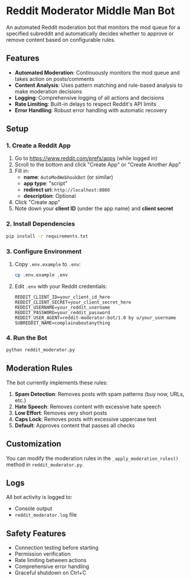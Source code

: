 # Reddit Moderator Middle Man Bot

An automated Reddit moderation bot that monitors the mod queue for a specified subreddit and automatically decides whether to approve or remove content based on configurable rules.

## Features

- **Automated Moderation**: Continuously monitors the mod queue and takes action on posts/comments
- **Content Analysis**: Uses pattern matching and rule-based analysis to make moderation decisions
- **Logging**: Comprehensive logging of all actions and decisions
- **Rate Limiting**: Built-in delays to respect Reddit's API limits
- **Error Handling**: Robust error handling with automatic recovery

## Setup

### 1. Create a Reddit App

1. Go to https://www.reddit.com/prefs/apps (while logged in)
2. Scroll to the bottom and click "Create App" or "Create Another App"
3. Fill in:
   - **name**: `AutoModWebhookBot` (or similar)
   - **app type**: "script"
   - **redirect uri**: `http://localhost:8080`
   - **description**: Optional
4. Click "Create app"
5. Note down your **client ID** (under the app name) and **client secret**

### 2. Install Dependencies

```bash
pip install -r requirements.txt
```

### 3. Configure Environment

1. Copy `.env.example` to `.env`:
   ```bash
   cp .env.example .env
   ```

2. Edit `.env` with your Reddit credentials:
   ```
   REDDIT_CLIENT_ID=your_client_id_here
   REDDIT_CLIENT_SECRET=your_client_secret_here
   REDDIT_USERNAME=your_reddit_username
   REDDIT_PASSWORD=your_reddit_password
   REDDIT_USER_AGENT=reddit-moderator-bot/1.0 by u/your_username
   SUBREDDIT_NAME=complainaboutanything
   ```

### 4. Run the Bot

```bash
python reddit_moderator.py
```

## Moderation Rules

The bot currently implements these rules:

1. **Spam Detection**: Removes posts with spam patterns (buy now, URLs, etc.)
2. **Hate Speech**: Removes content with excessive hate speech
3. **Low Effort**: Removes very short posts
4. **Caps Lock**: Removes posts with excessive uppercase text
5. **Default**: Approves content that passes all checks

## Customization

You can modify the moderation rules in the `_apply_moderation_rules()` method in `reddit_moderator.py`.

## Logs

All bot activity is logged to:
- Console output
- `reddit_moderator.log` file

## Safety Features

- Connection testing before starting
- Permission verification
- Rate limiting between actions
- Comprehensive error handling
- Graceful shutdown on Ctrl+C
